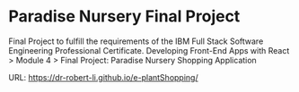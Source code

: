 # Paradise Nursery Final Project

Final Project to fulfill the requirements of the IBM Full Stack Software Engineering Professional Certificate.
Developing Front-End Apps with React > Module 4 > Final Project: Paradise Nursery Shopping Application

URL: https://dr-robert-li.github.io/e-plantShopping/
